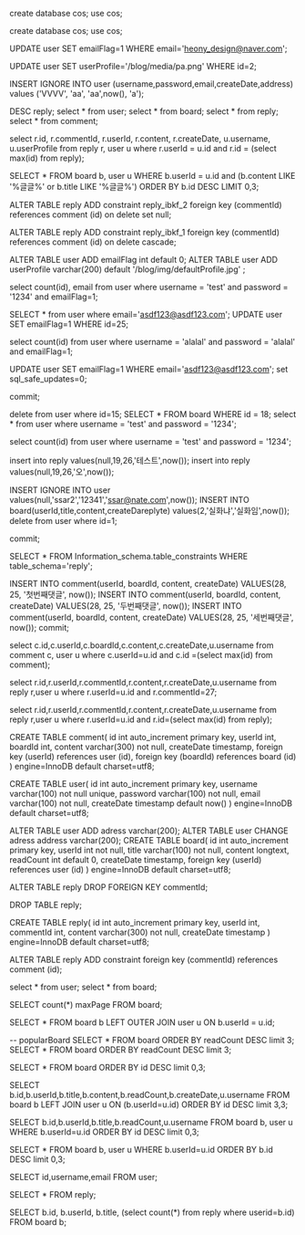 

create database cos;
use cos;


create database cos;
use cos;

UPDATE user SET emailFlag=1 WHERE email='heony_design@naver.com';

UPDATE user SET userProfile='/blog/media/pa.png' WHERE id=2;

INSERT IGNORE INTO user (username,password,email,createDate,address) values ('VVVV', 'aa', 'aa',now(), 'a');

DESC reply;
select * from user;
select * from board;
select * from reply;
select * from comment;

select r.id, r.commentId, r.userId, r.content, r.createDate, u.username, u.userProfile
from reply r, user u
where r.userId = u.id
and r.id = (select max(id) from reply);


SELECT *
FROM board b, user u 
WHERE b.userId = u.id and 
(b.content LIKE '%글글%' or b.title LIKE '%글글%') 
ORDER BY b.id DESC LIMIT 0,3;



ALTER TABLE reply 
ADD constraint reply_ibkf_2 
foreign key (commentId) 
references comment (id) on delete set null;

ALTER TABLE reply 
ADD constraint reply_ibkf_1 
foreign key (commentId) 
references comment (id) on delete cascade;




ALTER TABLE user ADD emailFlag int default 0;
ALTER TABLE user ADD userProfile varchar(200) default '/blog/img/defaultProfile.jpg' ;

select count(id), email from user where username = 'test' and password = '1234' and emailFlag=1;

SELECT * from user where email='asdf123@asdf123.com';
UPDATE user SET emailFlag=1 WHERE id=25;

select count(id) from user where username = 'alalal' and password = 'alalal' and emailFlag=1;

UPDATE user SET emailFlag=1 WHERE email='asdf123@asdf123.com';
set sql_safe_updates=0;

commit;

delete from user where id=15;
SELECT * FROM board WHERE id = 18;
select * from user where username = 'test' and password = '1234';

select count(id) from user where username = 'test' and password = '1234';

insert into reply values(null,19,26,'테스트',now());
insert into reply values(null,19,26,'오',now());

INSERT IGNORE INTO user values(null,'ssar2','12341','ssar@nate.com',now());
INSERT INTO board(userId,title,content,createDareplyte) values(2,'실화냐','실화임',now());
delete from user where id=1;

commit;

SELECT * FROM Information_schema.table_constraints WHERE table_schema='reply';

INSERT INTO comment(userId, boardId, content, createDate) 
VALUES(28, 25, '첫번째댓글', now());
INSERT INTO comment(userId, boardId, content, createDate) 
VALUES(28, 25, '두번째댓글', now());
INSERT INTO comment(userId, boardId, content, createDate) 
VALUES(28, 25, '세번째댓글', now());
commit;

select c.id,c.userId,c.boardId,c.content,c.createDate,u.username
from comment c, user u
where c.userId=u.id
and c.id =(select max(id) from comment);


select r.id,r.userId,r.commentId,r.content,r.createDate,u.username
from reply r,user u
where r.userId=u.id and
r.commentId=27;

select r.id,r.userId,r.commentId,r.content,r.createDate,u.username
from reply r,user u
where r.userId=u.id
and r.id=(select max(id) from reply);



CREATE TABLE comment(
   id int auto_increment primary key,
    userId int,
    boardId int,
    content varchar(300) not null,
    createDate timestamp,
    foreign key (userId) references user (id),
    foreign key (boardId) references board (id)
) engine=InnoDB default charset=utf8;




CREATE TABLE user(
	id int auto_increment primary key,
    username varchar(100) not null unique,
    password varchar(100) not null,
    email varchar(100) not null,
    createDate timestamp default now()
) engine=InnoDB default charset=utf8;

ALTER TABLE user ADD adress varchar(200);
ALTER TABLE user CHANGE adress address varchar(200);
CREATE TABLE board(
	id int auto_increment primary key,
    userId int not null,
    title varchar(100) not null,
    content longtext,
    readCount int default 0,
    createDate timestamp,
    foreign key (userId) references user (id)
) engine=InnoDB default charset=utf8;

ALTER TABLE reply
DROP FOREIGN KEY commentId;

DROP TABLE reply;

CREATE TABLE reply(
	id int auto_increment primary key,
    userId int,
    commentId int,
    content varchar(300) not null,
    createDate timestamp
) engine=InnoDB default charset=utf8;

ALTER TABLE reply
ADD constraint 
foreign key (commentId)
references comment (id);

select * from user;
select * from board;

SELECT count(*) maxPage FROM board;



SELECT *
FROM board b LEFT OUTER JOIN user u
ON b.userId = u.id;

-- popularBoard
 SELECT * FROM board ORDER BY readCount DESC limit 3;
 SELECT * FROM board ORDER BY readCount DESC limit 3;


SELECT * FROM board ORDER BY id DESC limit 0,3;

SELECT b.id,b.userId,b.title,b.content,b.readCount,b.createDate,u.username FROM board b LEFT JOIN user u ON (b.userId=u.id) ORDER BY id DESC limit 3,3;

SELECT b.id,b.userId,b.title,b.readCount,u.username FROM board b, user u WHERE b.userId=u.id ORDER BY id DESC limit 0,3;

SELECT * FROM board b, user u WHERE b.userId=u.id ORDER BY b.id DESC limit 0,3;

SELECT id,username,email
FROM user;

SELECT * FROM reply;

SELECT b.id, b.userId, b.title, (select count(*) from reply where  userid=b.id)
FROM board b;